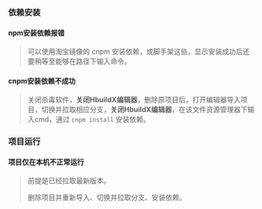 ### 依赖安装

#### npm安装依赖报错

> 可以使用淘宝镜像的 cnpm 安装依赖，或脚手架这些，显示安装成功后还要稍等至能够在路径下输入命令。

#### cnpm安装依赖不成功

> 关闭杀毒软件，**关闭HbuildX编辑器**，删除原项目后，打开编辑器导入项目，切换并拉取相应分支，**关闭HbuildX编辑器**，在该文件资源管理器下输入cmd，通过 `cnpm install` 安装依赖。

### 项目运行

#### 项目仅在本机不正常运行

> 前提是已经拉取最新版本。  
>
> 删除项目并重新导入、切换并拉取分支、安装依赖。  

